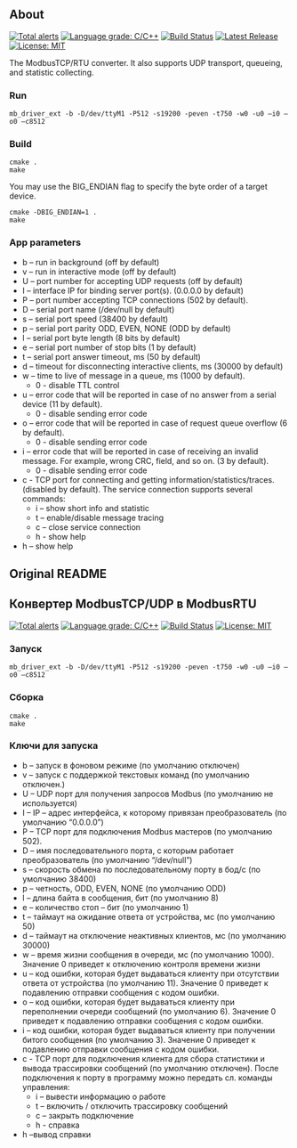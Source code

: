 ## About

[![Total alerts](https://img.shields.io/lgtm/alerts/g/alexs-sh/modbustcp-rtu.svg?logo=lgtm&logoWidth=18)](https://lgtm.com/projects/g/alexs-sh/modbustcp-rtu/alerts/)
[![Language grade: C/C++](https://img.shields.io/lgtm/grade/cpp/g/alexs-sh/modbustcp-rtu.svg?logo=lgtm&logoWidth=18)](https://lgtm.com/projects/g/alexs-sh/modbustcp-rtu/context:cpp)
[![Build Status](https://gitlab.com/alexssh/modbustcp-rtu/badges/master/pipeline.svg)](https://gitlab.com/alexssh/modbustcp-rtu/-/commits/master)
[![Latest Release](https://gitlab.com/alexssh/modbustcp-rtu/-/badges/release.svg)](https://gitlab.com/alexssh/modbustcp-rtu/-/releases)
[![License: MIT](https://img.shields.io/badge/License-MIT-yellow.svg)](https://opensource.org/licenses/MIT)


The ModbusTCP/RTU converter. It also supports UDP transport, queueing, and
statistic collecting.

### Run

```
mb_driver_ext -b -D/dev/ttyM1 -P512 -s19200 -peven -t750 -w0 -u0 –i0 –o0 –c8512
```

### Build

```
cmake .
make
```

You may use the BIG_ENDIAN flag to specify the byte order of a target device.

```
cmake -DBIG_ENDIAN=1 .
make
```

### App parameters

- b – run in background (off by default)
- v – run in interactive mode (off by default)
- U – port number for accepting UDP requests (off by default)
- I – interface IP for binding server port(s). (0.0.0.0 by default)
- P – port number accepting TCP connections (502 by default).
- D – serial port name (/dev/null by default)
- s – serial port speed (38400 by default)
- p – serial port parity ODD, EVEN, NONE (ODD by default)
- l – serial port byte length (8 bits by default)
- e – serial port number of stop bits (1 by default)
- t – serial port answer timeout, ms (50 by default)
- d – timeout for disconnecting interactive clients, ms (30000 by default)
- w – time to live of message in a queue, ms (1000 by default). 
    - 0 - disable TTL control 
- u – error code that will be reported in case of no answer from a serial device (11 by default). 
    - 0 - disable sending error code 
- o – error code that will be reported in case of request queue overflow (6 by default). 
    - 0 - disable sending error code
- i – error code that will be reported in case of receiving an invalid message. For example, wrong CRC, field, and so on. (3 by default).
    - 0 - disable sending error code
- c -  TCP port for connecting and getting information/statistics/traces.(disabled by default). The service connection supports several commands:
    - i – show short info and statistic 
    - t – enable/disable message tracing 
    - с – close service connection
    - h - show help
- h – show help


## Original README
## Конвертер ModbusTCP/UDP в ModbusRTU

[![Total alerts](https://img.shields.io/lgtm/alerts/g/alexs-sh/modbustcp-rtu.svg?logo=lgtm&logoWidth=18)](https://lgtm.com/projects/g/alexs-sh/modbustcp-rtu/alerts/)
[![Language grade: C/C++](https://img.shields.io/lgtm/grade/cpp/g/alexs-sh/modbustcp-rtu.svg?logo=lgtm&logoWidth=18)](https://lgtm.com/projects/g/alexs-sh/modbustcp-rtu/context:cpp)
[![Build Status](https://gitlab.com/alexssh/modbustcp-rtu/badges/master/pipeline.svg)](https://gitlab.com/alexssh/modbustcp-rtu/-/commits/master)
[![License: MIT](https://img.shields.io/badge/License-MIT-yellow.svg)](https://opensource.org/licenses/MIT)

### Запуск

```
mb_driver_ext -b -D/dev/ttyM1 -P512 -s19200 -peven -t750 -w0 -u0 –i0 –o0 –c8512
```

### Сборка

```
cmake .
make
```

### Ключи для запуска

- b  – запуск в фоновом режиме (по умолчанию отключен)
- v – запуск с поддержкой текстовых команд (по умолчанию отключен.)
- U – UDP порт для получения запросов Modbus (по умолчанию не используется)
- I – IP – адрес интерфейса, к которому привязан преобразователь (по умолчанию “0.0.0.0”)
- P – TCP порт для подключения Modbus мастеров (по умолчанию 502).
- D – имя последовательного порта, с которым работает преобразователь (по умолчанию “/dev/null”)
- s – скорость обмена по последовательному порту в бод/с (по умолчанию 38400)
- p – четность, ODD, EVEN, NONE (по умолчанию ODD)
- l – длина байта в сообщения, бит (по умолчанию 8)
- e – количество стоп – бит (по умолчанию 1)
- t – таймаут на ожидание ответа от устройства, мс (по умолчанию 50)
- d – таймаут на отключение неактивных клиентов, мс (по умолчанию 30000)
- w – время жизни сообщения в очереди, мс (по умолчанию 1000). Значение 0 приведет к отключению контроля времени жизни
- u – код ошибки, которая будет выдаваться клиенту при отсутствии ответа от устройства (по умолчанию 11). Значение 0 приведет к подавлению отправки сообщения с кодом ошибки.
- o – код ошибки, которая будет выдаваться клиенту при переполнении очереди сообщений (по умолчанию 6). Значение 0 приведет к подавлению отправки сообщения с кодом ошибки.
- i – код ошибки, которая будет выдаваться клиенту при получении битого сообщения (по умолчанию 3). Значение 0 приведет к подавлению отправки сообщения с кодом ошибки.
- c -  TCP порт для подключения клиента для сбора статистики и вывода трассировки сообщений (по умолчанию отключен). После подключения к порту в программу можно передать сл. команды управления:
    - i – вывести информацию о работе
    - t – включить / отключить трассировку сообщений
    - с – закрыть подключение
    - h - справка
- h –вывод справки


